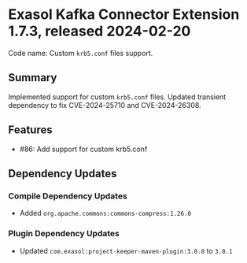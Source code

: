 # Exasol Kafka Connector Extension 1.7.3, released 2024-02-20

Code name: Custom `krb5.conf` files support.

## Summary

Implemented support for custom `krb5.conf` files.
Updated transient dependency to fix CVE-2024-25710 and CVE-2024-26308.

## Features

* #86: Add support for custom krb5.conf

## Dependency Updates

### Compile Dependency Updates

* Added `org.apache.commons:commons-compress:1.26.0`

### Plugin Dependency Updates

* Updated `com.exasol:project-keeper-maven-plugin:3.0.0` to `3.0.1`
